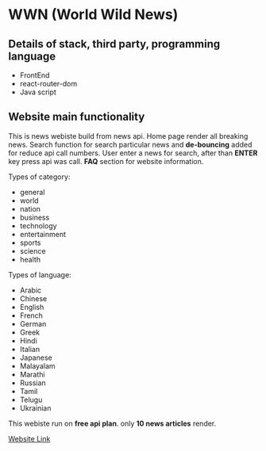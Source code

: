 ﻿# WWN (World Wild News)

## Details of stack, third party, programming language
- FrontEnd
- react-router-dom
- Java script

## Website main functionality
This is news webiste build from news api. Home page render all breaking news. Search function for search particular news and **de-bouncing** added for reduce api call numbers. User enter a news for search, after than **ENTER** key press api was call.
**FAQ** section for website information.

Types of category:
- general
- world
- nation
- business
- technology
- entertainment
- sports
- science
- health

Types of language:
- Arabic
- Chinese
- English
- French
- German
- Greek
- Hindi
- Italian
- Japanese
- Malayalam
- Marathi
- Russian
- Tamil
- Telugu
- Ukrainian

This webiste run on **free api plan**. only **10 news articles** render.

[Website Link](https://wwn.netlify.app/)
